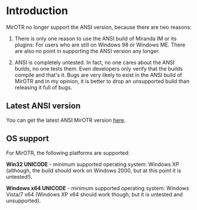 # Introduction #
MirOTR no longer support the ANSI version, because there are two reasons:

1) There is only one reason to use the ANSI build of Miranda IM or its plugins: For users who are still on Windows 98 or Windows ME. There are also no point in supporting the ANSI version any longer.

2) ANSI is completely untested. In fact, no one cares about the ANSI builds, no one tests them. Even developers only verify that the builds compile and that's it. Bugs are very likely to exist in the ANSI build of MirOTR and in my opinion, it is better to drop an unsupported build than releasing it full of bugs.

## Latest ANSI version ##
You can get the latest ANSI MirOTR version [here](http://code.google.com/p/mirotr/downloads/detail?name=MirOTR_0.10.3.1.zip).

## OS support ##
For MirOTR, the following platforms are supported:

**Win32 UNICODE** - minimum supported operating system: Windows XP (although, the build should work on Windows 2000, but at this point it is untested!).

**Windows x64 UNICODE** - minimum supported operating system: Windows Vista/7 x64 (Windows XP x64 should work though, but it is untested and unsupported).